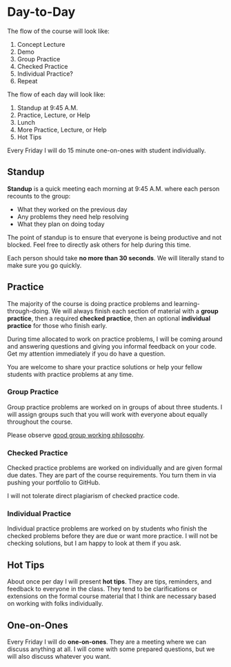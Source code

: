 # Day-to-Day

The flow of the course will look like:

1. Concept Lecture
1. Demo
1. Group Practice
1. Checked Practice
1. Individual Practice?
1. Repeat

The flow of each day will look like:

1. Standup at 9:45 A.M.
1. Practice, Lecture, or Help
1. Lunch
1. More Practice, Lecture, or Help
1. Hot Tips

Every Friday I will do 15 minute one-on-ones with student individually.

## Standup

**Standup** is a quick meeting each morning at 9:45 A.M. where each person recounts to the group:

* What they worked on the previous day
* Any problems they need help resolving
* What they plan on doing today

The point of standup is to ensure that everyone is being productive and not blocked.
Feel free to directly ask others for help during this time.

Each person should take **no more than 30 seconds**.
We will literally stand to make sure you go quickly.

## Practice

The majority of the course is doing practice problems and learning-through-doing.
We will always finish each section of material with a **group practice**, then a required **checked practice**, then an optional **individual practice** for those who finish early.

During time allocated to work on practice problems, I will be coming around and answering questions and giving you informal feedback on your code.
Get my attention immediately if you do have a question.

You are welcome to share your practice solutions or help your fellow students with practice problems at any time.

### Group Practice

Group practice problems are worked on in groups of about three students.
I will assign groups such that you will work with everyone about equally throughout the course.

Please observe [good group working philosophy](/notes/group-work.md).

### Checked Practice

Checked practice problems are worked on individually and are given formal due dates.
They are part of the course requirements.
You turn them in via pushing your portfolio to GitHub.

I will not tolerate direct plagiarism of checked practice code.

### Individual Practice

Individual practice problems are worked on by students who finish the checked problems before they are due or want more practice.
I will not be checking solutions, but I am happy to look at them if you ask.

## Hot Tips

About once per day I will present **hot tips**.
They are tips, reminders, and feedback to everyone in the class.
They tend to be clarifications or extensions on the formal course material that I think are necessary based on working with folks individually.

## One-on-Ones

Every Friday I will do **one-on-ones**.
They are a meeting where we can discuss anything at all.
I will come with some prepared questions, but we will also discuss whatever you want.
